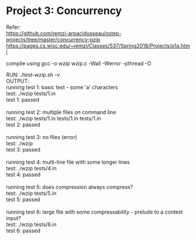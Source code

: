 # Project 3: Concurrency

Refer: \
https://github.com/remzi-arpacidusseau/ostep-projects/tree/master/concurrency-pzip \
https://pages.cs.wisc.edu/~remzi/Classes/537/Spring2018/Projects/p1a.html


compile using gcc -o wzip wzip.c -Wall -Werror -pthread -O

RUN: ./test-wzip.sh -v \
OUTPUT: \
running test 1: basic test - some 'a' characters  \
test:      ./wzip tests/1.in \
test 1: passed \
 \
running test 2: multiple files on command line  \
test:      ./wzip tests/1.in tests/1.in tests/1.in \
test 2: passed \
 \
running test 3: no files (error) \
test:      ./wzip \
test 3: passed \
 \
running test 4: multi-line file with some longer lines \
test:      ./wzip tests/4.in \
test 4: passed \
 \
running test 5: does compression always compress? \
test:      ./wzip tests/5.in \
test 5: passed \
 \
running test 6: large file with some compressability - prelude to a contest input? \
test:      ./wzip tests/6.in \
test 6: passed 
